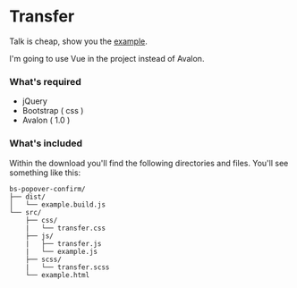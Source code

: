 # Transfer

Talk is cheap, show you the [example](http://htmlpreview.github.io/?https://github.com/Pulsating/transfer/blob/master/src/example.html).

I'm going to use Vue in the project instead of Avalon.

### What's required

- jQuery
- Bootstrap ( css )
- Avalon ( 1.0 )

### What's included

Within the download you'll find the following directories and files. You'll see something like this:

```
bs-popover-confirm/
├── dist/
│   └── example.build.js
└── src/
    ├── css/
    |   └── transfer.css
    ├── js/
    |   ├── transfer.js
    |   └── example.js
    ├── scss/
    |   └── transfer.scss
    └── example.html
```
